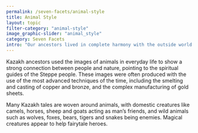 ```yaml
---
permalink: /seven-facets/animal-style
title: Animal Style
layout: topic
filter-category: "animal-style"
image_graphic-slider: "animal_style"
category: Seven Facets
intro: "Our ancestors lived in complete harmony with the outside world and considered themselves an inseparable part of nature...The most striking element of their heritage, a reflection of the artistic originality and richness of spiritual content is the “art of animal style.” The use of images of animals in everyday life was a symbol of the interrelation of man and nature, pointing to the spiritual guides of the steppe people."
---
```

Kazakh ancestors used the images of animals in everyday life to show a strong connection between people and nature, pointing to the spiritual guides of the Steppe people. These images were often produced with the use of the most advanced techniques of the time, including the smelting and casting of copper and bronze, and the complex manufacturing of gold sheets.

Many Kazakh tales are woven around animals, with domestic creatures like camels, horses, sheep and goats acting as man’s friends, and wild animals such as wolves, foxes, bears, tigers and snakes being enemies. Magical creatures appear to help fairytale heroes.
